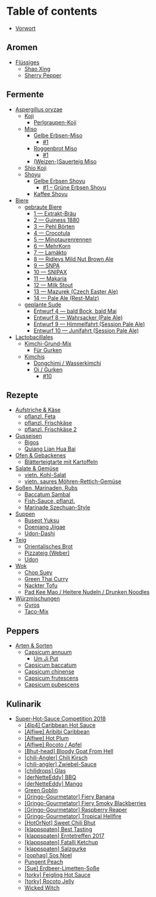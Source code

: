 # Table of contents

* [Vorwort](README.md)

## Aromen

* [Flüssiges](aromen/fluessiges/README.md)
  * [Shao Xing](aromen/fluessiges/shao-xing.md)
  * [Sherry Pepper](aromen/fluessiges/sherry-pepper.md)

## Fermente

* [Aspergillus oryzae](fermente/aspergillus-oryzae/README.md)
  * [Koji](fermente/aspergillus-oryzae/koji/README.md)
    * [Perlgraupen-Koji](fermente/aspergillus-oryzae/koji/perlgraupen-koji.md)
  * [Miso](fermente/aspergillus-oryzae/miso/README.md)
    * [Gelbe Erbsen-Miso](fermente/aspergillus-oryzae/miso/gelbe-erbsen-miso/README.md)
      * [\#1](fermente/aspergillus-oryzae/miso/gelbe-erbsen-miso/1.md)
    * [Roggenbrot Miso](fermente/aspergillus-oryzae/miso/roggenbrot-miso/README.md)
      * [\#1](fermente/aspergillus-oryzae/miso/roggenbrot-miso/1.md)
    * [\(Weizen-\)Sauerteig Miso](fermente/aspergillus-oryzae/miso/weizen-sauerteig-miso.md)
  * [Shio Koji](fermente/aspergillus-oryzae/shio-koji.md)
  * [Shoyu](fermente/aspergillus-oryzae/shoyu/README.md)
    * [Gelbe Erbsen Shoyu](fermente/aspergillus-oryzae/shoyu/gelbe-erbsen-shoyu/README.md)
      * [\#1 – Grüne Erbsen Shoyu](fermente/aspergillus-oryzae/shoyu/gelbe-erbsen-shoyu/1-gruene-erbsen-shoyu.md)
    * [Kaffee Shoyu](fermente/aspergillus-oryzae/shoyu/kaffee-shoyu.md)
* [Biere](fermente/biere/README.md)
  * [gebraute Biere](fermente/biere/gebraute-biere/README.md)
    * [1 — Extrakt-Bräu](fermente/biere/gebraute-biere/1.md)
    * [2 — Guiness 1880](fermente/biere/gebraute-biere/untitled.md)
    * [3 — Pehl Börten](fermente/biere/gebraute-biere/3-pehl-boerten.md)
    * [4 — Crocotula](fermente/biere/gebraute-biere/4-crocotula.md)
    * [5 — Minotaurenrennen](fermente/biere/gebraute-biere/5-minotaurenrennen.md)
    * [6 — MehrKorn](fermente/biere/gebraute-biere/6-mehrkorn.md)
    * [7 — Lamäkto](fermente/biere/gebraute-biere/7-lamaekto.md)
    * [8 — Ridleys Mild Nut Brown Ale](fermente/biere/gebraute-biere/8-ridleys-mild-nut-brown-ale.md)
    * [9 — SNPA](fermente/biere/gebraute-biere/9-snpa.md)
    * [10 — SNIPAX](fermente/biere/gebraute-biere/10-snipax.md)
    * [11 — Makaria](fermente/biere/gebraute-biere/11-makaria.md)
    * [12 — Milk Stout](fermente/biere/gebraute-biere/12-milk-stout.md)
    * [13 — Mazurek \(Czech Easter Ale\)](fermente/biere/gebraute-biere/13-mazurek-czech-easter-ale.md)
    * [14 — Pale Ale \(Rest-Malz\)](fermente/biere/gebraute-biere/14-pale-ale-rest-malz.md)
  * [geplante Sude](fermente/biere/geplante-sude/README.md)
    * [Entwurf 4 — bald Bock, bald Mai](fermente/biere/geplante-sude/draft_4-bald-bock-bald-mai.md)
    * [Entwurf 8 — Wahrsacker \(Pale Ale\)](fermente/biere/geplante-sude/draft_8-wahrsacker-pale-ale.md)
    * [Entwurf 9 — Himmelfahrt \(Session Pale Ale\)](fermente/biere/geplante-sude/draft_9-himmelfahrt-session-pale-ale.md)
    * [Entwurf 10 — Junifahrt \(Session Pale Ale\)](fermente/biere/geplante-sude/draft_10-junifahrt-session-pale-ale.md)
* [Lactobacillales](fermente/lactobacillales/README.md)
  * [Kimchi-Grund-Mix](fermente/lactobacillales/kimchi-grund-mix/README.md)
    * [Für Gurken](fermente/lactobacillales/kimchi-grund-mix/fuer-gurken.md)
  * [Kimchis](fermente/lactobacillales/kimchis/README.md)
    * [Dongchimi / Wasserkimchi](fermente/lactobacillales/kimchis/dongchimi-wasserkimchi.md)
    * [Oi / Gurken](fermente/lactobacillales/kimchis/oi-gurken/README.md)
      * [\#10](fermente/lactobacillales/kimchis/oi-gurken/10.md)

## Rezepte

* [Aufstriche & Käse](rezepte/aufstriche/README.md)
  * [pflanzl. Feta](rezepte/aufstriche/pflanzl.-feta.md)
  * [pflanzl. Frischkäse](rezepte/aufstriche/pflanzl.-frischkaese.md)
  * [pflanzl. Frischkäse 2](rezepte/aufstriche/pflanzl.-frischkaese-2.md)
* [Gusseisen](rezepte/potjie-dutch-oven/README.md)
  * [Bigos](rezepte/potjie-dutch-oven/bigos.md)
  * [Quiang Lian Hua Bai](rezepte/potjie-dutch-oven/quiang-lian-hua-bai.md)
* [Ofen & Gebackenes](rezepte/ofen-and-gebackenes/README.md)
  * [Blätterteigtarte mit Kartoffeln](rezepte/ofen-and-gebackenes/blaetterteigtarte-mit-kartoffeln.md)
* [Salate & Gemüse](rezepte/salate-and-gemuese/README.md)
  * [vietn. Kohl-Salat](rezepte/salate-and-gemuese/vietn.-kohl-salat.md)
  * [vietn. saures Möhren-Rettich-Gemüse](rezepte/salate-and-gemuese/vietn.-saures-moehren-rettich-gemuese.md)
* [Soßen, Marinaden, Rubs](rezepte/sossen-marinaden-rubs/README.md)
  * [Baccatum Sambal](rezepte/sossen-marinaden-rubs/baccatum-sambal.md)
  * [Fish-Sauce, pflanzl.](rezepte/sossen-marinaden-rubs/fish-sauce-pflanzl..md)
  * [Marinade Szechuan-Style](rezepte/sossen-marinaden-rubs/marinade-szechuan-style.md)
* [Suppen](rezepte/suppen/README.md)
  * [Buseot Yuksu](rezepte/suppen/buseot-yuksu.md)
  * [Doenjang Jjigae](rezepte/suppen/doenjang-jjigae.md)
  * [Udon-Dashi](rezepte/suppen/udon-dashi.md)
* [Teig](rezepte/teig/README.md)
  * [Orientalisches Brot](rezepte/teig/orientalisches-brot.md)
  * [Pizzateig \(Weber\)](rezepte/teig/pizzateig-weber.md)
  * [Udon](rezepte/teig/udon.md)
* [Wok](rezepte/wok/README.md)
  * [Chop Suey](rezepte/wok/chop-suey.md)
  * [Green Thai Curry](rezepte/wok/green-thai-curry.md)
  * [Nackter Tofu](rezepte/wok/nackter-tofu.md)
  * [Pad Kee Mao / Heitere Nudeln / Drunken Noodles](rezepte/wok/heitere-nudeln-pad-kee-mao-drunken-noodles.md)
* [Würzmischungen](rezepte/wuerzmischungen/README.md)
  * [Gyros](rezepte/wuerzmischungen/gyros.md)
  * [Taco-Mix](rezepte/wuerzmischungen/taco-mix.md)

## Peppers

* [Arten & Sorten](peppers/arten-and-sorten/README.md)
  * [Capsicum annuum](peppers/arten-and-sorten/capsicum-annuum/README.md)
    * [Um Ji Put](peppers/arten-and-sorten/capsicum-annuum/um-ji-put.md)
  * [Capsicum baccatum](peppers/arten-and-sorten/capsicum-baccatum.md)
  * [Capsicum chinense](peppers/arten-and-sorten/capsicum-chinense.md)
  * [Capsicum frutescens](peppers/arten-and-sorten/capsicum-frutescens.md)
  * [Capsicum pubescens](peppers/arten-and-sorten/capsicum-pubescens.md)

## Kulinarik

* [Super-Hot-Sauce Competition 2018](kulinarik/hot-sauce-competition-2018/README.md)
  * [\[4lp4\] Caribbean Hot Sauce](kulinarik/hot-sauce-competition-2018/4lp4-caribbean-hot-sauce.md)
  * [\[Alfiwe\] Aribibi Caribbean](kulinarik/hot-sauce-competition-2018/alfiwe-aribibi-carribean-sauce.md)
  * [\[Alfiwe\] Hot Plum](kulinarik/hot-sauce-competition-2018/alfiwe-hot-plum.md)
  * [\[Alfiwe\] Rocoto / Apfel](kulinarik/hot-sauce-competition-2018/alfiwe-rocoto-apfel.md)
  * [\[Bhut-head\] Bloody Goat From Hell](kulinarik/hot-sauce-competition-2018/bhut-head-bloody-goat-from-hell.md)
  * [\[chili-Angler\] Chili Kirsch](kulinarik/hot-sauce-competition-2018/chili-kirsch.md)
  * [\[chili-angler\] Zwiebel-Sauce](kulinarik/hot-sauce-competition-2018/chili-angler-zwiebel-sauce.md)
  * [\[chilidrops\] Glas](kulinarik/hot-sauce-competition-2018/glas.md)
  * [\[derNetteEddy\] BBQ](kulinarik/hot-sauce-competition-2018/dernetteeddy-bbq.md)
  * [\[derNetteEddy\] Mango](kulinarik/hot-sauce-competition-2018/dernetteeddy-mango.md)
  * [Green Goblin](kulinarik/hot-sauce-competition-2018/green-goblin.md)
  * [\[Gringo-Gourmetator\] Fiery Banana](kulinarik/hot-sauce-competition-2018/gringo-gourmetator-fiery-banana.md)
  * [\[Gringo-Gourmetator\] Fiery Smoky Blackberries](kulinarik/hot-sauce-competition-2018/gringo-gourmetator-fiery-smoky-blackberries.md)
  * [\[Gringo-Gourmetator\] Raspberry Reaper](kulinarik/hot-sauce-competition-2018/gringo-gourmetator-raspberry-reaper.md)
  * [\[Gringo-Gourmetator\] Tropical Hellfire](kulinarik/hot-sauce-competition-2018/gringo-gourmetator-tropical-hellfire.md)
  * [\[HotOrNot\] Sweet Chili Bhut](kulinarik/hot-sauce-competition-2018/hotornot-sweet-chili-bhut.md)
  * [\[klappspaten\] Best Tasting](kulinarik/hot-sauce-competition-2018/klappspaten-best-tasting.md)
  * [\[klappspaten\] Erntetreffen 2017](kulinarik/hot-sauce-competition-2018/klappspaten-erntetreffen-2017.md)
  * [\[klappspaten\] Fatalli Ketchup](kulinarik/hot-sauce-competition-2018/klappspaten-fatalli-ketchup.md)
  * [\[klappspaten\] Salzgurke](kulinarik/hot-sauce-competition-2018/klappspaten-salzgurke.md)
  * [\[oophag\] Sos Noel](kulinarik/hot-sauce-competition-2018/oophag-sos-noel.md)
  * [Pungent Peach](kulinarik/hot-sauce-competition-2018/pungent-peach.md)
  * [\[Sue\] Erdbeer-Limetten-Soße](kulinarik/hot-sauce-competition-2018/gringo-gourmetator-erdbeer-limetten-sosse.md)
  * [\[torky\] Feigling Hot Sauce](kulinarik/hot-sauce-competition-2018/torky-feigling-hot-sauce.md)
  * [\[torky\] Rocoto Jelly](kulinarik/hot-sauce-competition-2018/torky-rocoto-jelly.md)
  * [Wicked Witch](kulinarik/hot-sauce-competition-2018/wicked-witch.md)

